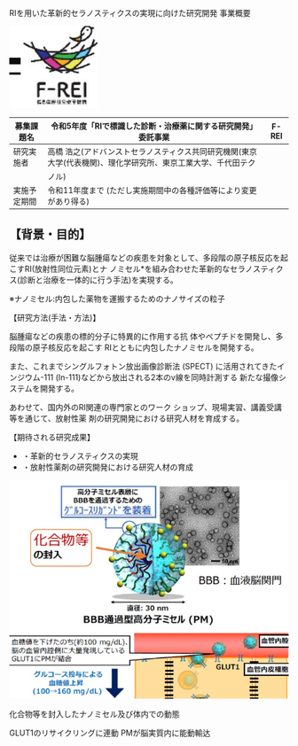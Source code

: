 RIを用いた革新的セラノスティクスの実現に向けた研究開発 事業概要

![](_page_0_Picture_1.jpeg)

| 募集課題名 | 令和5年度「RIで標識した診断・治療薬に関する研究開発」委託事業 | F-REI |
| --- | --- | --- |
| 研究実施者 | 高橋 浩之(アドバンストセラノスティクス共同研究機関(東京大学(代表機関)、理化学研究所、東京工業大学、千代田テク |  |
|  | ノル) |  |
| 実施予定期間 | 令和11年度まで (ただし実施期間中の各種評価等により変更があり得る) |  |

## 【背景・目的】

従来では治療が困難な脳腫瘍などの疾患を対象として、多段階の原子核反応を起こすRI(放射性同位元素)とナ ノミセル*を組み合わせた革新的なセラノスティクス(診断と治療を一体的に行う手法)を実現する。

※ナノミセル:内包した薬物を運搬するためのナノサイズの粒子

【研究方法(手法・方法)】

脳腫瘍などの疾患の標的分子に特異的に作用する抗 体やペプチドを開発し、多段階の原子核反応を起こす RIとともに内包したナノミセルを開発する。

また、これまでシングルフォトン放出画像診断法 (SPECT) に活用されてきたインジウム-111 (In-111)などから放出される2本のv線を同時計測する 新たな撮像システムを開発する。

あわせて、国内外のRI関連の専門家とのワーク ショップ、現場実習、講義受講等を通じて、放射性薬 剤の研究開発における研究人材を育成する。

【期待される研究成果】

- ・革新的セラノスティクスの実現
- ・放射性薬剤の研究開発における研究人材の育成

![](_page_0_Picture_13.jpeg)

化合物等を封入したナノミセル及び体内での動態

GLUT1のリサイクリングに連動 PMが脳実質内に能動輸达

